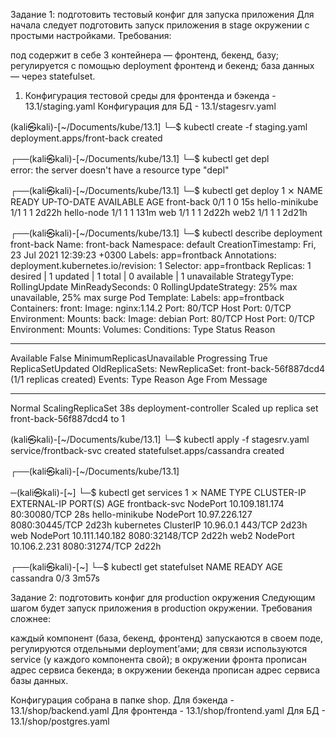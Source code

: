 Задание 1: подготовить тестовый конфиг для запуска приложения
Для начала следует подготовить запуск приложения в stage окружении с простыми настройками. Требования:

под содержит в себе 3 контейнера — фронтенд, бекенд, базу;
регулируется с помощью deployment фронтенд и бекенд;
база данных — через statefulset.


1.  Конфигурация тестовой среды для фронтенда и бэкенда - 13.1/staging.yaml
Конфигурация для БД - 13.1/stagesrv.yaml


(kali㉿kali)-[~/Documents/kube/13.1]
└─$ kubectl create -f staging.yaml                                        
deployment.apps/front-back created
                                                                                                                          
┌──(kali㉿kali)-[~/Documents/kube/13.1]
└─$ kubectl get depl              
error: the server doesn't have a resource type "depl"
                                                                                                                          
┌──(kali㉿kali)-[~/Documents/kube/13.1]
└─$ kubectl get deploy                                                                                                1 ⨯
NAME             READY   UP-TO-DATE   AVAILABLE   AGE
front-back       0/1     1            0           15s
hello-minikube   1/1     1            1           2d22h
hello-node       1/1     1            1           131m
web              1/1     1            1           2d22h
web2             1/1     1            1           2d21h
                                                                                                                          
┌──(kali㉿kali)-[~/Documents/kube/13.1]
└─$ kubectl describe deployment front-back
Name:                   front-back
Namespace:              default
CreationTimestamp:      Fri, 23 Jul 2021 12:39:23 +0300
Labels:                 app=frontback
Annotations:            deployment.kubernetes.io/revision: 1
Selector:               app=frontback
Replicas:               1 desired | 1 updated | 1 total | 0 available | 1 unavailable
StrategyType:           RollingUpdate
MinReadySeconds:        0
RollingUpdateStrategy:  25% max unavailable, 25% max surge
Pod Template:
  Labels:  app=frontback
  Containers:
   front:
    Image:        nginx:1.14.2
    Port:         80/TCP
    Host Port:    0/TCP
    Environment:  <none>
    Mounts:       <none>
   back:
    Image:        debian
    Port:         80/TCP
    Host Port:    0/TCP
    Environment:  <none>
    Mounts:       <none>
  Volumes:        <none>
Conditions:
  Type           Status  Reason
  ----           ------  ------
  Available      False   MinimumReplicasUnavailable
  Progressing    True    ReplicaSetUpdated
OldReplicaSets:  <none>
NewReplicaSet:   front-back-56f887dcd4 (1/1 replicas created)
Events:
  Type    Reason             Age   From                   Message
  ----    ------             ----  ----                   -------
  Normal  ScalingReplicaSet  38s   deployment-controller  Scaled up replica set front-back-56f887dcd4 to 1




(kali㉿kali)-[~/Documents/kube/13.1]
└─$ kubectl apply -f stagesrv.yaml                                                  
service/frontback-svc created
statefulset.apps/cassandra created
                                                                                                                          
┌──(kali㉿kali)-[~/Documents/kube/13.1]



─(kali㉿kali)-[~]
└─$ kubectl get services                                                                                              1 ⨯
NAME             TYPE        CLUSTER-IP       EXTERNAL-IP   PORT(S)          AGE
frontback-svc    NodePort    10.109.181.174   <none>        80:30080/TCP     28s
hello-minikube   NodePort    10.97.226.127    <none>        8080:30445/TCP   2d23h
kubernetes       ClusterIP   10.96.0.1        <none>        443/TCP          2d23h
web              NodePort    10.111.140.182   <none>        8080:32148/TCP   2d22h
web2             NodePort    10.106.2.231     <none>        8080:31274/TCP   2d22h
                                                                                                                          
┌──(kali㉿kali)-[~]
└─$ kubectl get statefulset
NAME        READY   AGE
cassandra   0/3     3m57s







Задание 2: подготовить конфиг для production окружения
Следующим шагом будет запуск приложения в production окружении. Требования сложнее:

каждый компонент (база, бекенд, фронтенд) запускаются в своем поде, регулируются отдельными deployment’ами;
для связи используются service (у каждого компонента свой);
в окружении фронта прописан адрес сервиса бекенда;
в окружении бекенда прописан адрес сервиса базы данных.



Конфигурация собрана в папке shop.
Для бэкенда - 13.1/shop/backend.yaml
Для фронтенда - 13.1/shop/frontend.yaml
Для БД - 13.1/shop/postgres.yaml



